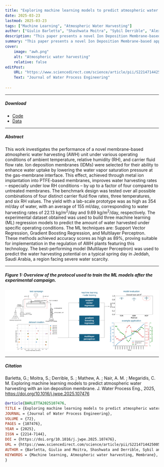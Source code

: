```yaml
---
title: "Exploring machine learning models to predict atmospheric water harvesting with an ion deposition membrane" 
date: 2025-03-23
lastmod: 2025-03-23
tags: ["Machine Learning", "Atmospheric Water Harvesting"]
author: ["Giulio Barletta", "Shashwata Moitra", "Sybil Derrible", "Alex Mathew", "Anoop Muraleedharan Nair", "Constantine M. Megaridis"]
description: "This paper presents a novel Ion Deposition Membrane-based approach to atmospheric water harvesting, leveraging machine learning to predict water yields under various environmental conditions. Published in Journal of Water Process Engineering, 2025." 
summary: "This paper presents a novel Ion Deposition Membrane-based approach to atmospheric water harvesting, leveraging machine learning to predict water yields under various environmental conditions." 
cover:
    image: "awh.png"
    alt: "Atmospheric water harvesting"
    relative: false
editPost:
    URL: "https://www.sciencedirect.com/science/article/pii/S2214714425005483"
    Text: "Journal of Water Process Engineering"

---
```


---

##### Download

+ [Code](https://github.com/giuliobarl/MLWaterHarvesting)
+ [Data](https://doi.org/10.5281/zenodo.10533012)

---

##### Abstract

This work investigates the performance of a novel membrane-based atmospheric water harvesting (AWH) unit under various operating conditions of ambient temperature, relative humidity (RH), and carrier fluid flow rate. Ion deposition membranes (IDMs) were selected for their ability to enhance water uptake by lowering the water vapor saturation pressure at the gas-membrane interface. This effect, achieved through metal ion implantation into PTFE-based membranes, improves water harvesting rates – especially under low RH conditions – by up to a factor of four compared to untreated membranes. The benchmark design was tested over all possible combinations of four distinct carrier fluid flow rates, three temperatures, and six RH values. The yield with a lab-scale prototype was as high as 354 ml/day of water, with an average of 155 ml/day, corresponding to water harvesting rates of 22.13 kg/m<sup>2</sup>/day and 9.69 kg/m<sup>2</sup>/day, respectively. The experimental dataset obtained was used to build three machine learning (ML) regression models to predict the amount of water harvested under specific operating conditions. The ML techniques are: Support Vector Regression, Gradient Boosting Regression, and Multilayer Perceptron. These methods achieved accuracy scores as high as 89%, proving suitable for implementation in the regulation of AWH plants featuring this technology. The best-performing model (Multilayer Perceptron) was used to predict the water harvesting potential on a typical spring day in Jeddah, Saudi Arabia, a region facing severe water scarcity.

---

##### Figure 1: Overview of the protocol used to train the ML models after the experimental campaign.

![](ml_awh.png)

---

##### Citation

Barletta, G.; Moitra, S.; Derrible, S. ; Mathew, A. ; Nair, A. M. ; Megaridis, C. M. Exploring machine learning models to predict atmospheric water harvesting with an ion deposition membrane. J. Water Process Eng., 2025, https://doi.org/10.1016/j.jwpe.2025.107476

```BibTeX
@article{BARLETTA2025107476,
TITLE = {Exploring machine learning models to predict atmospheric water harvesting with an ion deposition membrane},
JOURNAL = {Journal of Water Process Engineering},
VOLUME = {72},
PAGES = {107476},
YEAR = {2025},
ISSN = {2214-7144},
DOI = {https://doi.org/10.1016/j.jwpe.2025.107476},
URL = {https://www.sciencedirect.com/science/article/pii/S2214714425005483},
AUTHOR = {Barletta, Giulio and Moitra, Shashwata and Derrible, Sybil and Mathew, Alex and Nair, Anoop Muraleedharan and Megaridis, Constantine M.},
KEYWORDS = {Machine learning, Atmospheric water harvesting, Membrane},
}
```
